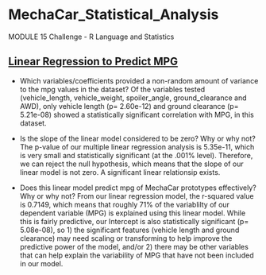 # MechaCar_Statistical_Analysis
MODULE 15 Challenge - R Language and Statistics


## [Linear Regression to Predict MPG](Images/1_lmSummary)

  - Which variables/coefficients provided a non-random amount of variance to the mpg values in the dataset?
      Of the variables tested (vehicle_length, vehicle_weight, spoiler_angle, ground_clearance and AWD), only vehicle length (p= 2.60e-12) and ground clearance (p= 5.21e-08) showed a statistically significant correlation with MPG, in this dataset.
      
  
  - Is the slope of the linear model considered to be zero? Why or why not?
      The p-value of our multiple linear regression analysis is 5.35e-11, which is very small and statistically significant (at the .001% level).  Therefore, we can reject the null hypothesis, which means that the slope of our linear model is not zero.  A significant linear relationsip exists.
  
  - Does this linear model predict mpg of MechaCar prototypes effectively? Why or why not?
      From our linear regression model, the r-squared value is 0.7149, which means that roughly 71% of the variablilty of our dependent variable (MPG) is explained using this linear model.  While this is fairly predictive, our Intercept is also statistically significant (p= 5.08e-08), so 1) the significant features (vehicle length and ground clearance) may need scaling or transforming to help improve the predictive power of the model, and/or 2) there may be other variables that can help explain the variability of MPG that have not been included in our model.



